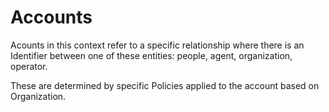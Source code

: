 # Accounts
Acounts in this context refer to a specific relationship where there is an Identifier between one of these entities: people, agent, organization, operator.

These are determined by specific Policies applied to the account based on Organization.

